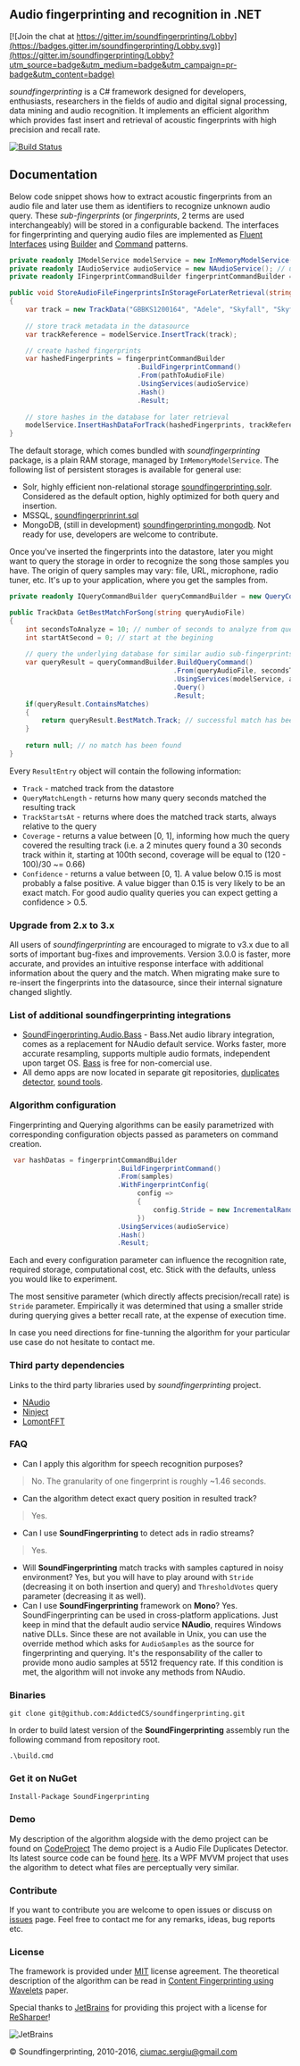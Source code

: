 ## Audio fingerprinting and recognition in .NET

[![Join the chat at https://gitter.im/soundfingerprinting/Lobby](https://badges.gitter.im/soundfingerprinting/Lobby.svg)](https://gitter.im/soundfingerprinting/Lobby?utm_source=badge&utm_medium=badge&utm_campaign=pr-badge&utm_content=badge)

_soundfingerprinting_ is a C# framework designed for developers, enthusiasts, researchers in the fields of audio and digital signal processing, data mining and audio recognition.  It implements an efficient algorithm which provides fast insert and retrieval of acoustic fingerprints with high precision and recall rate.

[![Build Status](https://travis-ci.org/AddictedCS/soundfingerprinting.png)](https://travis-ci.org/AddictedCS/soundfingerprinting)

## Documentation

Below code snippet shows how to extract acoustic fingerprints from an audio file and later use them as identifiers to recognize unknown audio query. These _sub-fingerprints_ (or _fingerprints_, 2 terms are used interchangeably) will be stored in a configurable backend. The interfaces for fingerprinting and querying audio files are implemented as [Fluent Interfaces](http://martinfowler.com/bliki/FluentInterface.html) using [Builder](http://en.wikipedia.org/wiki/Builder_pattern) and [Command](http://en.wikipedia.org/wiki/Command_pattern) patterns.
```csharp
private readonly IModelService modelService = new InMemoryModelService(); // store fingerprints in RAM
private readonly IAudioService audioService = new NAudioService(); // use NAudio audio processing library
private readonly IFingerprintCommandBuilder fingerprintCommandBuilder = new FingerprintCommandBuilder();

public void StoreAudioFileFingerprintsInStorageForLaterRetrieval(string pathToAudioFile)
{
    var track = new TrackData("GBBKS1200164", "Adele", "Skyfall", "Skyfall", 2012, 290);
	
    // store track metadata in the datasource
    var trackReference = modelService.InsertTrack(track);

    // create hashed fingerprints
    var hashedFingerprints = fingerprintCommandBuilder
                                .BuildFingerprintCommand()
                                .From(pathToAudioFile)
                                .UsingServices(audioService)
                                .Hash()
                                .Result;
								
    // store hashes in the database for later retrieval
    modelService.InsertHashDataForTrack(hashedFingerprints, trackReference);
}
```
The default storage, which comes bundled with _soundfingerprinting_ package, is a plain RAM storage, managed by <code>InMemoryModelService</code>. The following list of persistent storages is available for general use: 
- Solr, highly efficient non-relational storage [soundfingerprinting.solr](https://github.com/AddictedCS/soundfingerprinting.solr). Considered as the default option, highly optimized for both query and insertion.
- MSSQL, [soundfingerprinrint.sql](https://github.com/AddictedCS/soundfingerprinting.sql)
- MongoDB, (still in development) [soundfingerprinting.mongodb](https://github.com/AddictedCS/soundfingerprinting.mongodb). Not ready for use, developers are welcome to contribute.

Once you've inserted the fingerprints into the datastore, later you might want to query the storage in order to recognize the song those samples you have. The origin of query samples may vary: file, URL, microphone, radio tuner, etc. It's up to your application, where you get the samples from.

```csharp
private readonly IQueryCommandBuilder queryCommandBuilder = new QueryCommandBuilder();

public TrackData GetBestMatchForSong(string queryAudioFile)
{
    int secondsToAnalyze = 10; // number of seconds to analyze from query file
    int startAtSecond = 0; // start at the begining
	
    // query the underlying database for similar audio sub-fingerprints
    var queryResult = queryCommandBuilder.BuildQueryCommand()
                                         .From(queryAudioFile, secondsToAnalyze, startAtSecond)
                                         .UsingServices(modelService, audioService)
                                         .Query()
                                         .Result;
    if(queryResult.ContainsMatches)
    {
        return queryResult.BestMatch.Track; // successful match has been found
    }
	
    return null; // no match has been found
}
```

Every `ResultEntry` object will contain the following information:
- `Track` - matched track from the datastore
- `QueryMatchLength` - returns how many query seconds matched the resulting track
- `TrackStartsAt` - returns where does the matched track starts, always relative to the query
- `Coverage` - returns a value between [0, 1], informing how much the query covered the resulting track (i.e. a 2 minutes query found a 30 seconds track within it, starting at 100th second, coverage will be equal to (120 - 100)/30 ~= 0.66)
- `Confidence` - returns a value between [0, 1]. A value below 0.15 is most probably a false positive. A value bigger than 0.15 is very likely to be an exact match. For good audio quality queries you can expect getting a confidence > 0.5.


### Upgrade from 2.x to 3.x
All users of _soundfingerprinting_ are encouraged to migrate to v3.x due to all sorts of important bug-fixes and improvements. Version 3.0.0 is faster, more accurate, and provides an intuitive response interface with additional information about the query and the match. When migrating make sure to re-insert the fingerprints into the datasource, since their internal signature changed slightly.

### List of additional soundfingerprinting integrations
- [SoundFingerprinting.Audio.Bass](https://www.nuget.org/packages/SoundFingerprinting.Audio.Bass) - Bass.Net audio library integration, comes as a replacement for NAudio default service. Works faster, more accurate resampling, supports multiple audio formats, independent upon target OS. [Bass](http://www.un4seen.com) is free for non-comercial use.
- All demo apps are now located in separate git repositories, [duplicates detector](https://github.com/AddictedCS/soundfingerprinting.duplicatesdetector), [sound tools](https://github.com/AddictedCS/soundfingerprinting.soundtools).

### Algorithm configuration
Fingerprinting and Querying algorithms can be easily parametrized with corresponding configuration objects passed as parameters on command creation.

```csharp
 var hashDatas = fingerprintCommandBuilder
                           .BuildFingerprintCommand()
                           .From(samples)
                           .WithFingerprintConfig(
	                            config =>
	                            {
	                                config.Stride = new IncrementalRandomStride(256, 512); // more agressive stride for noisy environments
	                            })
                           .UsingServices(audioService)
                           .Hash()
                           .Result;
```
Each and every configuration parameter can influence the recognition rate, required storage, computational cost, etc. Stick with the defaults, unless you would like to experiment. 

The most sensitive parameter (which directly affects precision/recall rate) is <code>Stride</code> parameter. Empirically it was determined that using a smaller stride during querying gives a better recall rate, at the expense of execution time.

In case you need directions for fine-tunning the algorithm for your particular use case do not hesitate to contact me.

### Third party dependencies
Links to the third party libraries used by _soundfingerprinting_ project.
* [NAudio](http://naudio.codeplex.com)
* [Ninject](http://www.ninject.org)
* [LomontFFT](http://www.lomont.org/Software/Misc/FFT/LomontFFT.html)

### FAQ
- Can I apply this algorithm for speech recognition purposes?
> No. The granularity of one fingerprint is roughly ~1.46 seconds.
- Can the algorithm detect exact query position in resulted track?
> Yes.
- Can I use **SoundFingerprinting** to detect ads in radio streams?
> Yes.
- Will **SoundFingerprinting** match tracks with samples captured in noisy environment?
Yes, but you will have to play around with `Stride` (decreasing it on both insertion and query) and `ThresholdVotes` query parameter (decreasing it as well).
- Can I use **SoundFingerprinting** framework on **Mono**?
Yes. SoundFingerprinting can be used in cross-platform applications. Just keep in mind that the default audio service **NAudio**, requires Windows native DLLs. Since these are not available in Unix, you can use the override method which asks for `AudioSamples` as the source for fingerprinting and querying. It's the responsability of the caller to provide mono audio samples at 5512 frequency rate. If this condition is met, the algorithm will not invoke any methods from NAudio.

### Binaries
    git clone git@github.com:AddictedCS/soundfingerprinting.git
    
In order to build latest version of the **SoundFingerprinting** assembly run the following command from repository root.

    .\build.cmd
### Get it on NuGet

    Install-Package SoundFingerprinting

### Demo
My description of the algorithm alogside with the demo project can be found on [CodeProject](http://www.codeproject.com/Articles/206507/Duplicates-detector-via-audio-fingerprinting)
The demo project is a Audio File Duplicates Detector. Its latest source code can be found [here](src/SoundFingerprinting.DuplicatesDetector). Its a WPF MVVM project that uses the algorithm to detect what files are perceptually very similar.

### Contribute
If you want to contribute you are welcome to open issues or discuss on [issues](https://github.com/AddictedCS/soundfingerprinting/issues) page. Feel free to contact me for any remarks, ideas, bug reports etc. 

### License
The framework is provided under [MIT](https://opensource.org/licenses/MIT) license agreement. The theoretical description of the algorithm can be read in [Content Fingerprinting using Wavelets](http://static.googleusercontent.com/media/research.google.com/en/pubs/archive/32685.pdf) paper.

Special thanks to [JetBrains](https://www.jetbrains.com/) for providing this project with a license for [ReSharper](https://www.jetbrains.com/resharper/)!

![JetBrains](http://blog.jetbrains.com/webide/files/2012/12/logo_JB_tagline-300x108.png)

&copy; Soundfingerprinting, 2010-2016, ciumac.sergiu@gmail.com
